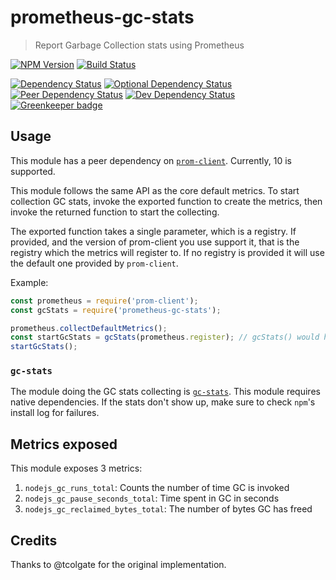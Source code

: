 # prometheus-gc-stats
> Report Garbage Collection stats using Prometheus

[![NPM Version][npm-image]][npm-url]
[![Build Status][circle-ci-image]][circle-ci-url]

[![Dependency Status][david-image]][david-url]
[![Optional Dependency Status][david-optional-image]][david-optional-url]
[![Peer Dependency Status][david-peer-image]][david-peer-url]
[![Dev Dependency Status][david-dev-image]][david-dev-url]
[![Greenkeeper badge][greenkeeper-image]][greenkeeper-url]

## Usage

This module has a peer dependency on [`prom-client`](https://github.com/siimon/prom-client). Currently, 10 is supported.

This module follows the same API as the core default metrics. To start collection GC stats, invoke the exported function to create the
metrics, then invoke the returned function to start the collecting.

The exported function takes a single parameter, which is a registry. If provided, and the version of prom-client you use support it, that is
the registry which the metrics will register to. If no registry is provided it will use the default one provided by `prom-client`.

Example:

```js
const prometheus = require('prom-client');
const gcStats = require('prometheus-gc-stats');

prometheus.collectDefaultMetrics();
const startGcStats = gcStats(prometheus.register); // gcStats() would have the same effect in this case
startGcStats();
```

### `gc-stats`

The module doing the GC stats collecting is [`gc-stats`](https://github.com/dainis/node-gcstats). This module requires native dependencies.
If the stats don't show up, make sure to check `npm`'s install log for failures.

## Metrics exposed

This module exposes 3 metrics:

1. `nodejs_gc_runs_total`: Counts the number of time GC is invoked
2. `nodejs_gc_pause_seconds_total`: Time spent in GC in seconds
3. `nodejs_gc_reclaimed_bytes_total`: The number of bytes GC has freed

## Credits

Thanks to @tcolgate for the original implementation.


[circle-ci-url]: https://circleci.com/gh/SimenB/node-prometheus-gc-stats
[circle-ci-image]: https://circleci.com/gh/SimenB/node-prometheus-gc-stats/tree/master.svg?style=shield&circle-token=05b6e173edee3b1494b0370d5d3caea00ad358a3
[npm-url]: https://npmjs.org/package/prometheus-gc-stats
[npm-image]: https://img.shields.io/npm/v/prometheus-gc-stats.svg
[david-url]: https://david-dm.org/SimenB/node-prometheus-gc-stats
[david-image]: https://img.shields.io/david/SimenB/node-prometheus-gc-stats.svg
[david-dev-url]: https://david-dm.org/SimenB/node-prometheus-gc-stats?type=dev
[david-dev-image]: https://img.shields.io/david/dev/SimenB/node-prometheus-gc-stats.svg
[david-peer-url]: https://david-dm.org/SimenB/node-prometheus-gc-stats?type=peer
[david-peer-image]: https://img.shields.io/david/peer/SimenB/node-prometheus-gc-stats.svg
[david-optional-url]: https://david-dm.org/SimenB/node-prometheus-gc-stats?type=optional
[david-optional-image]: https://img.shields.io/david/optional/SimenB/node-prometheus-gc-stats.svg
[greenkeeper-url]: greenkeeper-url
[greenkeeper-image]:https://badges.greenkeeper.io/SimenB/node-prometheus-gc-stats.svg
